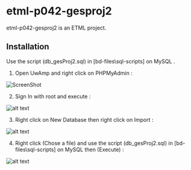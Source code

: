 # etml-p042-gesproj2

etml-p042-gesproj2 is an ETML project.

## Installation

Use the script (db_gesProj2.sql) in [bd-files\sql-scripts] on MySQL .

1. Open UwAmp and right click on PHPMyAdmin  :

![ScreenShot](https://github.com/dieperid/etml-p042-gesproj2/tree/devlopment/documentation/images/UwAmp.png)

2. Sign In with root and execute :

![alt text](https://github.com/dieperid/etml-p042-gesproj2/tree/devlopment/documentation/images/SignInPHPMyAdmin.png?raw=true)

3. Right click on New Database then right click on Import :

![alt text](https://github.com/dieperid/etml-p042-gesproj2/tree/devlopment/documentation/images/NewDataBase.png?raw=true)

4. Right click (Chose a file) and use the script (db_gesProj2.sql) in [bd-files\sql-scripts] on MySQL then (Execute)  : 

![alt text](https://github.com/dieperid/etml-p042-gesproj2/tree/devlopment/documentation/images/ScriptImport.png?raw=true)
